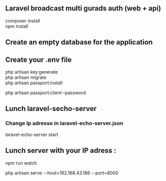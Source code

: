 ## Laravel broadcast multi gurads auth (web + api)

composer install<br>
npm install<br>
<h2>Create an empty database for the application</h2>
<h2>Create your .env file</h2>

php artisan key:generate<br>
php artisan migrate<br>
php artisan passport:install<br>

php artisan passport:client –password <br>

<h2>Lunch laravel-secho-server</h2>
<h3>Change Ip adresse in laravel-echo-server.json</h3>

laravel-echo-server start<br>

<h2>Lunch server with your IP adress :</h2>
npm run watch<br>

php artisan serve --host=192.168.43.186 --port=8000<br>